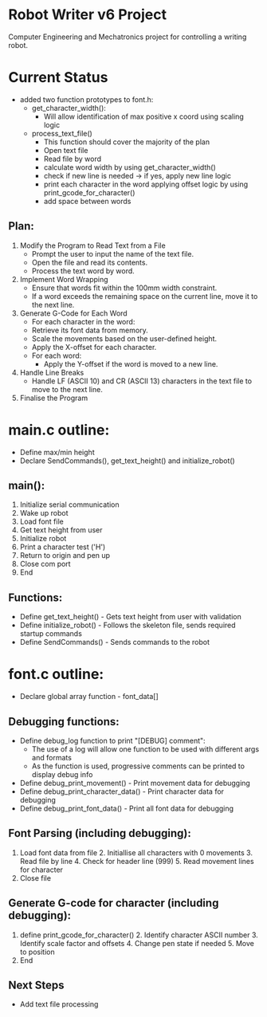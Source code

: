 # Robot Writer v6 Project
Computer Engineering and Mechatronics project for controlling a writing robot.

# Current Status
- added two function prototypes to font.h:
  - get_character_width():
    - Will allow identification of max positive x coord using scaling logic 
  - process_text_file() 
    - This function should cover the majority of the plan
    - Open text file
    - Read file by word 
    - calculate word width by using get_character_width()
    - check if new line is needed -> if yes, apply new line logic
    - print each character in the word applying offset logic by using print_gcode_for_character()
    - add space between words


## Plan:
  1. Modify the Program to Read Text from a File
     - Prompt the user to input the name of the text file.
     - Open the file and read its contents.
     - Process the text word by word.
  2. Implement Word Wrapping
     - Ensure that words fit within the 100mm width constraint.
     - If a word exceeds the remaining space on the current line, move it to the next line.
  3. Generate G-Code for Each Word
     - For each character in the word:
     - Retrieve its font data from memory.
     - Scale the movements based on the user-defined height.
     - Apply the X-offset for each character.
     - For each word:
       - Apply the Y-offset if the word is moved to a new line.
  4. Handle Line Breaks
     - Handle LF (ASCII 10) and CR (ASCII 13) characters in the text file to move to the next line.
  5. Finalise the Program

# main.c outline:
  - Define max/min height
  - Declare SendCommands(), get_text_height() and initialize_robot()

## main():
  1. Initialize serial communication
  2. Wake up robot
  3. Load font file
  4. Get text height from user
  5. Initialize robot
  6. Print a character test ('H')
  7. Return to origin and pen up
  8. Close com port
  9. End

## Functions:
  - Define get_text_height() - Gets text height from user with validation
  - Define initialize_robot() - Follows the skeleton file, sends required startup commands
  - Define SendCommands() - Sends commands to the robot


# font.c outline:
  - Declare global array function - font_data[]

## Debugging functions:
  - Define debug_log function to print "[DEBUG] comment":
     - The use of a log will allow one function to be used with different args and formats
     - As the function is used, progressive comments can be printed to display debug info
  - Define debug_print_movement() - Print movement data for debugging
  - Define debug_print_character_data() - Print character data for debugging
  - Define debug_print_font_data() - Print all font data for debugging

## Font Parsing (including debugging):
  1. Load font data from file
     2. Initiallise all characters with 0 movements
     3. Read file by line
        4. Check for header line (999)
           5. Read movement lines for character
  6. Close file

## Generate G-code for character (including debugging):
  1. define print_gcode_for_character() 
     2. Identify character ASCII number
     3. Identify scale factor and offsets
        4. Change pen state if needed
        5. Move to position
  6. End
  
  
## Next Steps
- Add text file processing